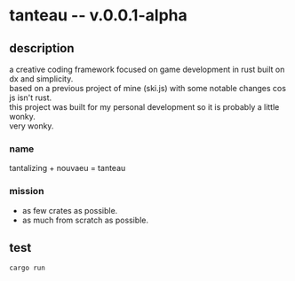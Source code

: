 # tanteau -- v.0.0.1-alpha
## description
a creative coding framework focused on game development in rust built on dx and simplicity. <br>
based on a previous project of mine (ski.js) with some notable changes cos js isn't rust. <br>
this project was built for my personal development so it is probably a little wonky. <br>
very wonky.
### name
tantalizing + nouvaeu = tanteau
### mission
- as few crates as possible.
- as much from scratch as possible.
## test
```bash
cargo run
```
